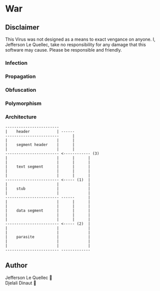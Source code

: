 # War 

## Disclaimer

This Virus was not designed as a means to exact vengance on anyone.
I, Jefferson Le Quellec, take no responsibility for any damage that this software may cause.
Please be responsible and friendly.

### Infection

### Propagation

### Obfuscation

### Polymorphism

### Architecture


```
------------------------
|    header            | ------
------------------------      |
|                      |      |
|    segment header    |      |
|                      |      |
------------------------ <------------ (3)
|                      |      |      |
|                      |      |      |
|    text segment      |      |      |
|                      |      |      |
|                      |      |      |
------------------------ <----- (1)  |
|                      |             |
|    stub              |             |
|                      |             |
------------------------ ------      |
|                      |      |      |
|                      |      |      |
|    data segment      |      |      |
|                      |      |      |
|                      |      |      |
------------------------ <----- (2)  |
|                      |             |
|                      |             |
|    parasite          |             |
|                      |             |
|                      |             |
------------------------ -------------
```

## Author

Jefferson Le Quellec 🐜  
Djelali Dinaut 🐜
